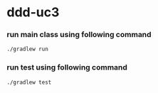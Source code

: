 # ddd-uc3

### run main class using following command
```bash
./gradlew run
```

### run test using following command
```bash
./gradlew test
```
